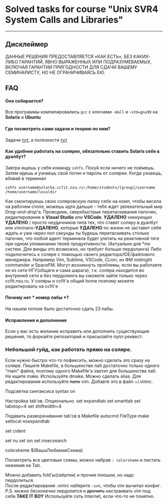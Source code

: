 # Solved tasks for course "Unix SVR4 System Calls and Libraries"
___
## Дисклеймер 
ДАННЫЕ РЕШЕНИЯ ПРЕДОСТАВЛЯЕТСЯ «КАК ЕСТЬ», БЕЗ КАКИХ-ЛИБО ГАРАНТИЙ, ЯВНО ВЫРАЖЕННЫХ ИЛИ ПОДРАЗУМЕВАЕМЫХ, ВКЛЮЧАЯ ГАРАНТИИ ПРИГОДНОСТИ ДЛЯ СДАЧИ ВАШЕМУ СЕМИНАРИСТУ, НО НЕ ОГРАНИЧИВАЯСЬ ЕЮ. 

## FAQ
#### Оно собирается?
Все программы компилировались `gcc` с ключами `-Wall` и -`std=gnu99` на **Solaris** и **Ubuntu**
#### Где посмотреть сами задачи и теорию по ним?
Задачи [тут](http://ccfit.nsu.ru/~deviv/courses/unix/tasks.html), а полезности [тут](http://ccfit.nsu.ru/~deviv/courses/unix/unix/menu.html)
#### Как удобнее работать на солярке, обязательно ставить Solaris себе в дуалбут?
Завтра ищешь у себя команду `sshfs`. Похуй если ничего не поймешь. Затем идешь и узнаешь свой логин и пароль от солярки. Когда узнаешь, вбивай в терминал 

```
sshfs username@solarka.ccfit.nsu.ru:/home/students/[group]/username /home/username/localdir
```

Как смонтируешь свою соляровскую папку себе на комп, чтобы висела на рабочем столе, можешь идти дальше - тебя ждет увлекательный мир *Drag-and-drop*'a. Проводник, сверхбыстрые перетаскивания папочек, редактирование в **Visual Studio** или **VSCode**. **УДАЛЕНО** хиккующих **УДАЛЕНО** / просто неудачников типа тех, что ставят соляру в дуалбут или vim/nano-**УДАЛЕНО**, которые **УДАЛЕНО** по жизни не заставит себя ждать и уже через пол секунды ты будешь перетаскивать столько папочек, что любой адепт терминала будет улетать на реактивной тяге при одном упоминании твоей продуктивности.
(Актуально для *nix систем. Для винды это возможно, но требует больше пердолинга)
Либо подключитесь к соляре с помощью своего редактора/IDE/файлового менеджера. Например Vim, Sublime, VSCode, CLion, из ФМ midnight commander и SpaceFM.
Могут возникнуть проблемы, если вы работаете не из сети НГУ(общаги и сама шарага), т.к. соляра находится во внутреней сети и без пердолинга вы сможете зайти только через ccfit.nsu.ru. У соляры и ccfit'а общий home поэтому можете редактировать на ccfit'е
#### Почему нет * номер лабы *?
На нашем потоке было достаточно сдать 23 лабы.
#### Исправления и дополнения
Если у вас есть желание исправить или дополнить существующие решения, то форкайте репозиторий и присылайте пулл реквест.

### Небольшой гуйд, как работать прямо на соляре.
Если нужно быстро что-то пофиксить, можно сделать это сразу на соляре.
Пишите Makefile, в большенстве лаб достаточно только одного "main" файла, поэтому одного Makefile'а хватит для большенства лаб.
Не ищите make. Используйте dmake. Можно сделать alias.
Для редактирования используйте ~~nano~~ vim. 
Добавте это в файл ~/.vimrc.

Подсветка синтаксиса
syntax on

Настройка tab'ов. Опционально.
set expandtab
set smarttab
set tabstop=4 
set shiftwidth=4

Подавить разворачивание tab'ов в Makefile 
autocmd FileType make setlocal noexpandtab

set cident

set nu
set sm
set insecsearch

colorsheme ${ВашаЛюбимаяСхема}

Посмотреть все цветовые схемы, можно набрав `: colorsheme` и листать нажимая на Tab.

Можно добавить fold'ы(свёртки) и прочие плюшки, но надо пердолиться.   
После редактирования .vimrc наберите `:so%`, чтобы vim вычитал конфиг.
P.S. можно бесконечно пердолится и ~~дрочить~~ настраивать vim под себя.**TAKE IT BOY** 
Используйте сеть Internet, если что-то не понятно.

